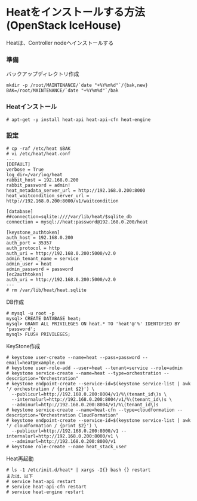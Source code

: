 <!--
************************************************************
OpenStack IceHouse(Heat)をUbuntu14.04(x86_64)へインストールする手順
参照元: http://docs.openstack.org/icehouse/install-guide/install/apt/content/heat-install.html
Copyright (c) Takehiko OGASAWARA 2014 All Rights Reserved.
************************************************************
-->

# Heatをインストールする方法(OpenStack IceHouse)
Heatは、Controller nodeへインストールする

### 準備
バックアップディレクトリ作成
```
mkdir -p /root/MAINTENANCE/`date "+%Y%m%d"`/{bak,new}
BAK=/root/MAINTENANCE/`date "+%Y%m%d"`/bak
```

### Heatインストール
```
# apt-get -y install heat-api heat-api-cfn heat-engine
```

### 設定
```
# cp -raf /etc/heat $BAK
# vi /etc/heat/heat.conf
---
[DEFAULT]
verbose = True
log_dir=/var/log/heat
rabbit_host = 192.168.0.200
rabbit_password = admin!
heat_metadata_server_url = http://192.168.0.200:8000
heat_waitcondition_server_url = http://192.168.0.200:8000/v1/waitcondition

[database]
##connection=sqlite:////var/lib/heat/$sqlite_db
connection = mysql://heat:password@192.168.0.200/heat

[keystone_authtoken]
auth_host = 192.168.0.200
auth_port = 35357
auth_protocol = http
auth_uri = http://192.168.0.200:5000/v2.0
admin_tenant_name = service
admin_user = heat
admin_password = password
[ec2authtoken]
auth_uri = http://192.168.0.200:5000/v2.0
---
# rm /var/lib/heat/heat.sqlite
```

DB作成
```
# mysql -u root -p
mysql> CREATE DATABASE heat;
mysql> GRANT ALL PRIVILEGES ON heat.* TO 'heat'@'%' IDENTIFIED BY 'password';
mysql> FLUSH PRIVILEGES;
```

KeyStone作成
```
# keystone user-create --name=heat --pass=password --email=heat@example.com
# keystone user-role-add --user=heat --tenant=service --role=admin
# keystone service-create --name=heat --type=orchestration --description="Orchestration"
# keystone endpoint-create --service-id=$(keystone service-list | awk '/ orchestration / {print $2}') \
  --publicurl=http://192.168.0.200:8004/v1/%\(tenant_id\)s \
  --internalurl=http://192.168.0.200:8004/v1/%\(tenant_id\)s \
  --adminurl=http://192.168.0.200:8004/v1/%\(tenant_id\)s
# keystone service-create --name=heat-cfn --type=cloudformation --description="Orchestration CloudFormation"
# keystone endpoint-create --service-id=$(keystone service-list | awk '/ cloudformation / {print $2}') \
  --publicurl=http://192.168.0.200:8000/v1 --internalurl=http://192.168.0.200:8000/v1 \
  --adminurl=http://192.168.0.200:8000/v1
# keystone role-create --name heat_stack_user
```

Heat再起動
```
# ls -1 /etc/init.d/heat* | xargs -I{} bash {} restart
または、以下
# service heat-api restart
# service heat-api-cfn restart
# service heat-engine restart
```

